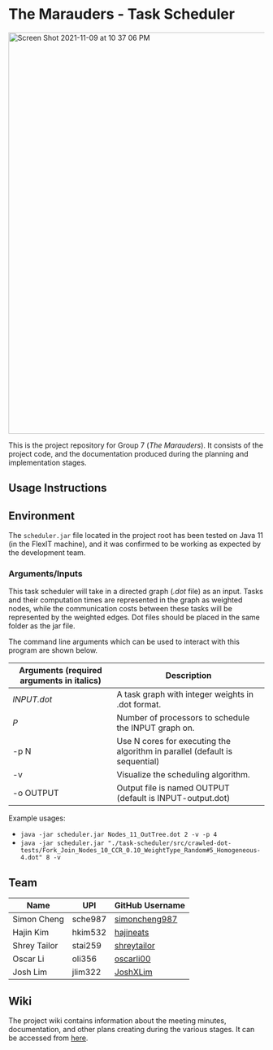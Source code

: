 # The Marauders - Task Scheduler

<img width="789" alt="Screen Shot 2021-11-09 at 10 37 06 PM" src="https://user-images.githubusercontent.com/68993476/140899591-547b2596-1f1a-4a8a-8c34-167d33216a1e.png">

This is the project repository for Group 7 (*The Marauders*). It consists of the project code, and the documentation produced during the planning and implementation stages.

## Usage Instructions

## Environment

The `scheduler.jar` file located in the project root has been tested on Java 11 (in the FlexIT machine), and it was confirmed to be working as expected by the development team.

### Arguments/Inputs

This task scheduler will take in a directed graph (*.dot* file) as an input. Tasks and their computation times are represented in the graph as weighted nodes, while the communication costs between these tasks will be represented by the weighted edges. Dot files should be placed in the same folder as the jar file.

The command line arguments which can be used to interact with this program are shown below.

| Arguments (required arguments in italics) | Description |
| --- | --- |
| *INPUT.dot* | A task graph with integer weights in .dot format. |
| *P* | Number of processors to schedule the INPUT graph on. |
| -p N | Use N cores for executing the algorithm in parallel (default is sequential) |
| -v | Visualize the scheduling algorithm. |
| -o OUTPUT | Output file is named OUTPUT (default is INPUT-output.dot) |

Example usages: 
- ```java -jar scheduler.jar Nodes_11_OutTree.dot 2 -v -p 4```
- ```java -jar scheduler.jar "./task-scheduler/src/crawled-dot-tests/Fork_Join_Nodes_10_CCR_0.10_WeightType_Random#5_Homogeneous-4.dot" 8 -v```


## Team

| Name | UPI | GitHub Username |
| --- | --- | --- |
| Simon Cheng | sche987 | [simoncheng987](https://github.com/simoncheng987) |
| Hajin Kim | hkim532 | [hajineats](https://github.com/hajineats) |
| Shrey Tailor | stai259 | [shreytailor](https://github.com/shreytailor) |
| Oscar Li | oli356 | [oscarli00](https://github.com/oscarli00) |
| Josh Lim | jlim322 | [JoshXLim](https://github.com/JoshXLim) |

## Wiki

The project wiki contains information about the meeting minutes, documentation, and other plans creating during the various stages. It can be accessed from [here](wiki/index.md).
